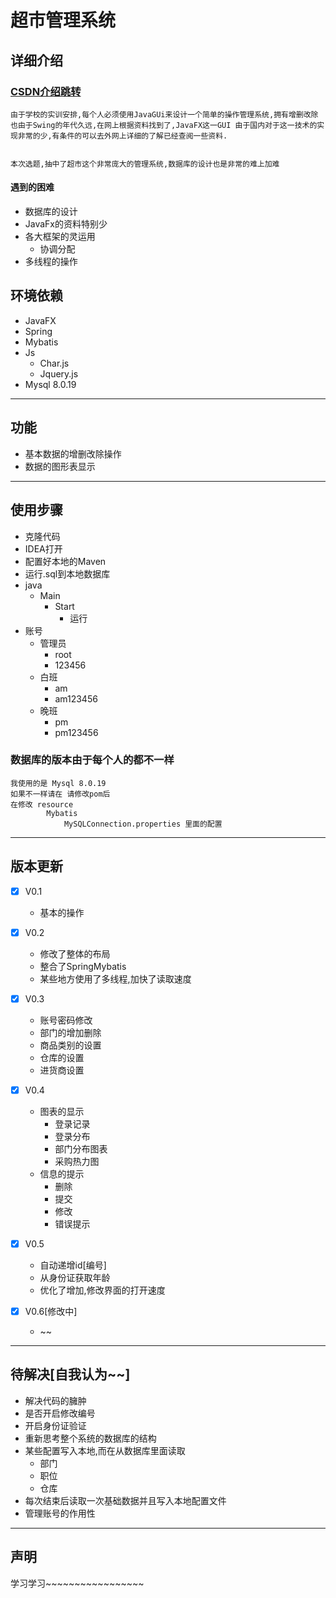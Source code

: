 # 超市管理系统
## 详细介绍
### [CSDN介绍跳转](https://blog.csdn.net/qq_43374880/article/details/107440302)
    由于学校的实训安排,每个人必须使用JavaGUi来设计一个简单的操作管理系统,拥有增删改除
    也由于Swing的年代久远,在网上根据资料找到了,JavaFX这一GUI 由于国内对于这一技术的实现非常的少,有条件的可以去外网上详细的了解已经查阅一些资料.


    本次选题,抽中了超市这个非常庞大的管理系统,数据库的设计也是非常的难上加难
#### 遇到的困难

- 数据库的设计
- JavaFx的资料特别少
- 各大框架的灵运用
    - 协调分配
- 多线程的操作


## 环境依赖
- JavaFX
- Spring
- Mybatis
- Js
  - Char.js
  - Jquery.js
- Mysql 8.0.19
 ----

## 功能
- 基本数据的增删改除操作
- 数据的图形表显示
---
## 使用步骤
-   克隆代码
- IDEA打开
- 配置好本地的Maven
- 运行.sql到本地数据库
- java
    - Main
        - Start
            - 运行
- 账号
    - 管理员 
      - root
      - 123456
    - 白班
      - am
      - am123456
    - 晚班
      - pm
      - pm123456


### 数据库的版本由于每个人的都不一样
    我使用的是 Mysql 8.0.19
    如果不一样请在 请修改pom后
    在修改 resource 
            Mybatis
                MySQLConnection.properties 里面的配置
---
## 版本更新
- [x] V0.1
  - 基本的操作


- [x] V0.2
    - 修改了整体的布局
    - 整合了SpringMybatis
    - 某些地方使用了多线程,加快了读取速度
  
- [x] V0.3
  - 账号密码修改
  -  部门的增加删除
  -  商品类别的设置
  -  仓库的设置
  -  进货商设置

- [x] V0.4
  - 图表的显示
    - 登录记录
    - 登录分布
    - 部门分布图表
    - 采购热力图
  - 信息的提示
    - 删除
    - 提交
    - 修改
    - 错误提示
  

- [x] V0.5
  - 自动递增id[编号]
  - 从身份证获取年龄
  - 优化了增加,修改界面的打开速度
- [X] V0.6[修改中] 
  - ~~
---
## 待解决[自我认为~~]
-   解决代码的臃肿
-   是否开启修改编号
-   开启身份证验证
-   重新思考整个系统的数据库的结构
- 某些配置写入本地,而在从数据库里面读取
    - 部门
    - 职位
    - 仓库
- 每次结束后读取一次基础数据并且写入本地配置文件
- 管理账号的作用性
---

## 声明
学习学习~~~~~~~~~~~~~~~~~

    